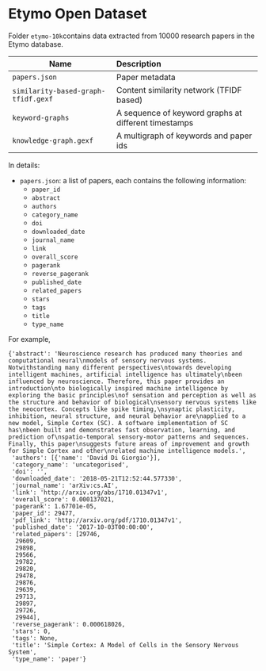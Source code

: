 # Etymo Open Dataset


Folder `etymo-10k`contains data extracted from 10000 research papers in the Etymo database.


| Name         | Description  |
| -------------| :-----|
| `papers.json`     | Paper metadata  |
| `similarity-based-graph-tfidf.gexf`    |  Content similarity network (TFIDF based) |
| `keyword-graphs` | A sequence of keyword graphs at different timestamps |
| `knowledge-graph.gexf` | A multigraph of keywords and paper ids |



In details:

* `papers.json`: a list of papers, each contains the following information:
  - `paper_id`
  - `abstract`
  - `authors`
  - `category_name`
  - `doi`
  - `downloaded_date`
  - `journal_name`
  - `link`
  - `overall_score`
  - `pagerank`
  - `reverse_pagerank`
  - `published_date`
  - `related_papers`
  - `stars`
  - `tags`
  - `title`
  - `type_name`

For example,

```
{'abstract': 'Neuroscience research has produced many theories and computational neural\nmodels of sensory nervous systems. Notwithstanding many different perspectives\ntowards developing intelligent machines, artificial intelligence has ultimately\nbeen influenced by neuroscience. Therefore, this paper provides an introduction\nto biologically inspired machine intelligence by exploring the basic principles\nof sensation and perception as well as the structure and behavior of biological\nsensory nervous systems like the neocortex. Concepts like spike timing,\nsynaptic plasticity, inhibition, neural structure, and neural behavior are\napplied to a new model, Simple Cortex (SC). A software implementation of SC has\nbeen built and demonstrates fast observation, learning, and prediction of\nspatio-temporal sensory-motor patterns and sequences. Finally, this paper\nsuggests future areas of improvement and growth for Simple Cortex and other\nrelated machine intelligence models.',
 'authors': [{'name': 'David Di Giorgio'}],
 'category_name': 'uncategorised',
 'doi': '',
 'downloaded_date': '2018-05-21T12:52:44.577330',
 'journal_name': 'arXiv:cs.AI',
 'link': 'http://arxiv.org/abs/1710.01347v1',
 'overall_score': 0.000137021,
 'pagerank': 1.67701e-05,
 'paper_id': 29477,
 'pdf_link': 'http://arxiv.org/pdf/1710.01347v1',
 'published_date': '2017-10-03T00:00:00',
 'related_papers': [29746,
  29609,
  29898,
  29566,
  29782,
  29820,
  29478,
  29876,
  29639,
  29713,
  29897,
  29726,
  29944],
 'reverse_pagerank': 0.000618026,
 'stars': 0,
 'tags': None,
 'title': 'Simple Cortex: A Model of Cells in the Sensory Nervous System',
 'type_name': 'paper'}
```

